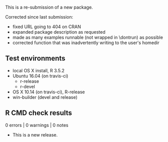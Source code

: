 This is a re-submission of a new package.

Corrected since last submission:

- fixed URL going to 404 on CRAN
- expanded package description as requested
- made as many examples runnable (not wrapped in \dontrun) as possible
- corrected function that was inadvertently writing to the user's homedir


## Test environments

* local OS X install, R 3.5.2
* Ubuntu 16.04 (on travis-ci)
  * r-release
  * r-devel
* OS X 10.14 (on travis-ci), R-release
* win-builder (devel and release)

## R CMD check results

0 errors | 0 warnings | 0 notes

* This is a new release.

